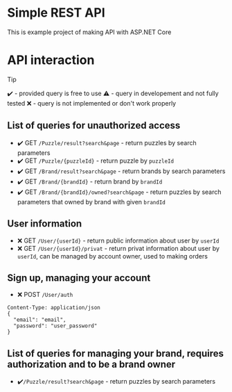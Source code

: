 # Simple REST API
This is example project of making API with ASP.NET Core

# API interaction

>[!TIP]
>:heavy_check_mark: - provided query is free to use
>:warning: - query in developement and not fully tested
>:x: - query is not implemented or don't work properly

## List of queries for unauthorized access

- :heavy_check_mark: GET ```/Puzzle/result?search&page``` - return puzzles by search parameters 
- :heavy_check_mark: GET ```/Puzzle/{puzzleId}``` - return puzzle by ```puzzleId```
- :heavy_check_mark: GET ```/Brand/result?search&page``` - return brands by search parameters
- :heavy_check_mark: GET ```/Brand/{brandId}``` - return brand by ```brandId```
- :heavy_check_mark: GET ```/Brand/{brandId}/owned?search&page``` - return puzzles by search parameters that owned by brand with given ```brandId```

## User information
- :x: GET ```/User/{userId}``` - return public information about user by ```userId```
- :x: GET ```/User/{userId}/privat``` - return privat information about user by ```userId```, can be managed by account owner, used to making orders

## Sign up, managing your account 

- :x: POST ```/User/auth```
```
Content-Type: application/json
{
  "email": "email",
  "password": "user_password"
}
```

## List of queries for managing your brand, requires authorization and to be a brand owner

- :heavy_check_mark:```/Puzzle/result?search&page``` - return puzzles by search parameters 

